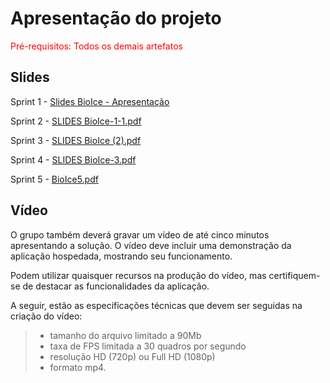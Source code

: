 # Apresentação do projeto

<span style="color:red">Pré-requisitos: Todos os demais artefatos</span>


## Slides
Sprint 1 - [Slides BioIce - Apresentação](https://github.com/user-attachments/files/19274764/Slides.BioIce.pdf)

Sprint 2 - [SLIDES BioIce-1-1.pdf](https://github.com/user-attachments/files/20964738/SLIDES.BioIce-1-1.pdf)

Sprint 3 - [SLIDES BioIce (2).pdf](https://github.com/user-attachments/files/20964739/SLIDES.BioIce.2.pdf)

Sprint 4 - [SLIDES BioIce-3.pdf](https://github.com/user-attachments/files/20964742/SLIDES.BioIce-3.pdf)

Sprint 5 - [BioIce5.pdf](https://github.com/user-attachments/files/20971021/BioIce5.pdf)




## Vídeo

O grupo também deverá gravar um vídeo de até cinco minutos apresentando a solução. O vídeo deve incluir uma demonstração da aplicação hospedada, mostrando seu funcionamento.

Podem utilizar quaisquer recursos na produção do vídeo, mas certifiquem-se de destacar as funcionalidades da aplicação.

A seguir, estão as especificações técnicas que devem ser seguidas na criação do vídeo:

> - tamanho do arquivo limitado a 90Mb
> - taxa de FPS limitada a 30 quadros por segundo
> - resolução HD (720p) ou Full HD (1080p)
> - formato mp4.


